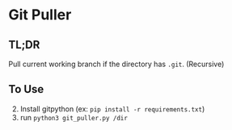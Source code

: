 # Git Puller

## TL;DR

Pull current working branch if the directory has `.git`. (Recursive)

## To Use

2. Install gitpython (ex: `pip install -r requirements.txt`)
1. run `python3 git_puller.py /dir`
